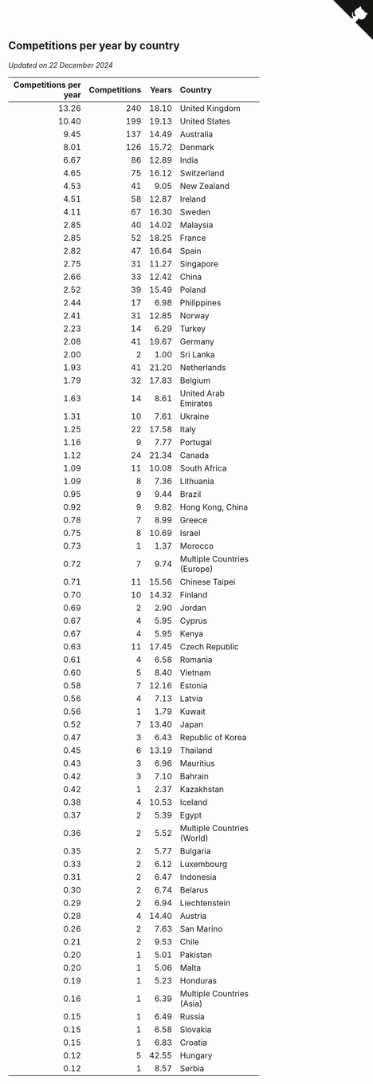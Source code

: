 ## Competitions per year by country

*Updated on 22 December 2024*

| Competitions per year | Competitions | Years | Country |
| ---: | ---: | ---: | :--- |
| 13.26 | 240 | 18.10 | United Kingdom |
| 10.40 | 199 | 19.13 | United States |
| 9.45 | 137 | 14.49 | Australia |
| 8.01 | 126 | 15.72 | Denmark |
| 6.67 | 86 | 12.89 | India |
| 4.65 | 75 | 16.12 | Switzerland |
| 4.53 | 41 | 9.05 | New Zealand |
| 4.51 | 58 | 12.87 | Ireland |
| 4.11 | 67 | 16.30 | Sweden |
| 2.85 | 40 | 14.02 | Malaysia |
| 2.85 | 52 | 18.25 | France |
| 2.82 | 47 | 16.64 | Spain |
| 2.75 | 31 | 11.27 | Singapore |
| 2.66 | 33 | 12.42 | China |
| 2.52 | 39 | 15.49 | Poland |
| 2.44 | 17 | 6.98 | Philippines |
| 2.41 | 31 | 12.85 | Norway |
| 2.23 | 14 | 6.29 | Turkey |
| 2.08 | 41 | 19.67 | Germany |
| 2.00 | 2 | 1.00 | Sri Lanka |
| 1.93 | 41 | 21.20 | Netherlands |
| 1.79 | 32 | 17.83 | Belgium |
| 1.63 | 14 | 8.61 | United Arab Emirates |
| 1.31 | 10 | 7.61 | Ukraine |
| 1.25 | 22 | 17.58 | Italy |
| 1.16 | 9 | 7.77 | Portugal |
| 1.12 | 24 | 21.34 | Canada |
| 1.09 | 11 | 10.08 | South Africa |
| 1.09 | 8 | 7.36 | Lithuania |
| 0.95 | 9 | 9.44 | Brazil |
| 0.92 | 9 | 9.82 | Hong Kong, China |
| 0.78 | 7 | 8.99 | Greece |
| 0.75 | 8 | 10.69 | Israel |
| 0.73 | 1 | 1.37 | Morocco |
| 0.72 | 7 | 9.74 | Multiple Countries (Europe) |
| 0.71 | 11 | 15.56 | Chinese Taipei |
| 0.70 | 10 | 14.32 | Finland |
| 0.69 | 2 | 2.90 | Jordan |
| 0.67 | 4 | 5.95 | Cyprus |
| 0.67 | 4 | 5.95 | Kenya |
| 0.63 | 11 | 17.45 | Czech Republic |
| 0.61 | 4 | 6.58 | Romania |
| 0.60 | 5 | 8.40 | Vietnam |
| 0.58 | 7 | 12.16 | Estonia |
| 0.56 | 4 | 7.13 | Latvia |
| 0.56 | 1 | 1.79 | Kuwait |
| 0.52 | 7 | 13.40 | Japan |
| 0.47 | 3 | 6.43 | Republic of Korea |
| 0.45 | 6 | 13.19 | Thailand |
| 0.43 | 3 | 6.96 | Mauritius |
| 0.42 | 3 | 7.10 | Bahrain |
| 0.42 | 1 | 2.37 | Kazakhstan |
| 0.38 | 4 | 10.53 | Iceland |
| 0.37 | 2 | 5.39 | Egypt |
| 0.36 | 2 | 5.52 | Multiple Countries (World) |
| 0.35 | 2 | 5.77 | Bulgaria |
| 0.33 | 2 | 6.12 | Luxembourg |
| 0.31 | 2 | 6.47 | Indonesia |
| 0.30 | 2 | 6.74 | Belarus |
| 0.29 | 2 | 6.94 | Liechtenstein |
| 0.28 | 4 | 14.40 | Austria |
| 0.26 | 2 | 7.63 | San Marino |
| 0.21 | 2 | 9.53 | Chile |
| 0.20 | 1 | 5.01 | Pakistan |
| 0.20 | 1 | 5.06 | Malta |
| 0.19 | 1 | 5.23 | Honduras |
| 0.16 | 1 | 6.39 | Multiple Countries (Asia) |
| 0.15 | 1 | 6.49 | Russia |
| 0.15 | 1 | 6.58 | Slovakia |
| 0.15 | 1 | 6.83 | Croatia |
| 0.12 | 5 | 42.55 | Hungary |
| 0.12 | 1 | 8.57 | Serbia |


<a href="https://github.com/simonkellly/wca_statistics_uk" class="github-corner" aria-label="View source on Github"><svg width="80" height="80" viewBox="0 0 250 250" style="fill:#151513; color:#fff; position: absolute; top: 0; border: 0; right: 0;" aria-hidden="true"><path d="M0,0 L115,115 L130,115 L142,142 L250,250 L250,0 Z"></path><path d="M128.3,109.0 C113.8,99.7 119.0,89.6 119.0,89.6 C122.0,82.7 120.5,78.6 120.5,78.6 C119.2,72.0 123.4,76.3 123.4,76.3 C127.3,80.9 125.5,87.3 125.5,87.3 C122.9,97.6 130.6,101.9 134.4,103.2" fill="currentColor" style="transform-origin: 130px 106px;" class="octo-arm"></path><path d="M115.0,115.0 C114.9,115.1 118.7,116.5 119.8,115.4 L133.7,101.6 C136.9,99.2 139.9,98.4 142.2,98.6 C133.8,88.0 127.5,74.4 143.8,58.0 C148.5,53.4 154.0,51.2 159.7,51.0 C160.3,49.4 163.2,43.6 171.4,40.1 C171.4,40.1 176.1,42.5 178.8,56.2 C183.1,58.6 187.2,61.8 190.9,65.4 C194.5,69.0 197.7,73.2 200.1,77.6 C213.8,80.2 216.3,84.9 216.3,84.9 C212.7,93.1 206.9,96.0 205.4,96.6 C205.1,102.4 203.0,107.8 198.3,112.5 C181.9,128.9 168.3,122.5 157.7,114.1 C157.9,116.9 156.7,120.9 152.7,124.9 L141.0,136.5 C139.8,137.7 141.6,141.9 141.8,141.8 Z" fill="currentColor" class="octo-body"></path></svg></a><style>.github-corner:hover .octo-arm{animation:octocat-wave 560ms ease-in-out}@keyframes octocat-wave{0%,100%{transform:rotate(0)}20%,60%{transform:rotate(-25deg)}40%,80%{transform:rotate(10deg)}}@media (max-width:500px){.github-corner:hover .octo-arm{animation:none}.github-corner .octo-arm{animation:octocat-wave 560ms ease-in-out}}</style>
